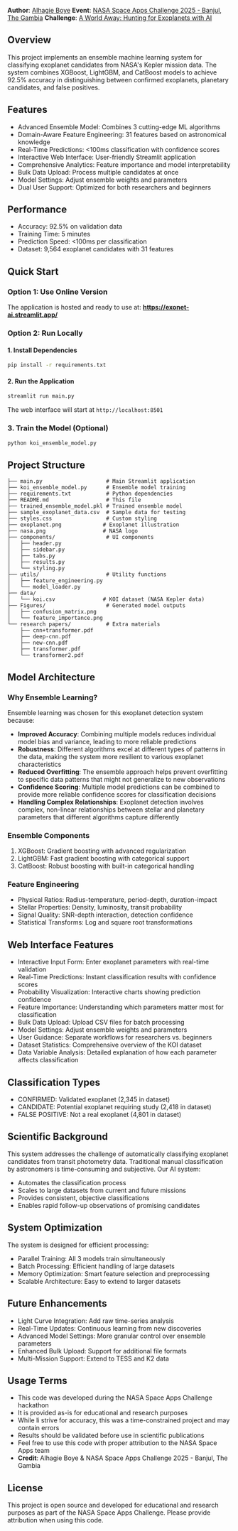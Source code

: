 
**Author**: [Alhagie Boye](https://www.linkedin.com/in/alhagie-a-boye-0568771aa/)
**Event**: [NASA Space Apps Challenge 2025 - Banjul, The Gambia](https://www.spaceappschallenge.org/2025/local-events/banjul/)
**Challenge**: [A World Away: Hunting for Exoplanets with AI](https://www.spaceappschallenge.org/2025/challenges/a-world-away-hunting-for-exoplanets-with-ai/)

## Overview

This project implements an ensemble machine learning system for classifying exoplanet candidates from NASA's Kepler mission data. The system combines XGBoost, LightGBM, and CatBoost models to achieve 92.5% accuracy in distinguishing between confirmed exoplanets, planetary candidates, and false positives.

## Features

- Advanced Ensemble Model: Combines 3 cutting-edge ML algorithms
- Domain-Aware Feature Engineering: 31 features based on astronomical knowledge
- Real-Time Predictions: <100ms classification with confidence scores
- Interactive Web Interface: User-friendly Streamlit application
- Comprehensive Analytics: Feature importance and model interpretability
- Bulk Data Upload: Process multiple candidates at once
- Model Settings: Adjust ensemble weights and parameters
- Dual User Support: Optimized for both researchers and beginners

## Performance

- Accuracy: 92.5% on validation data
- Training Time: 5 minutes
- Prediction Speed: <100ms per classification
- Dataset: 9,564 exoplanet candidates with 31 features

## Quick Start

### Option 1: Use Online Version
The application is hosted and ready to use at: **https://exonet-ai.streamlit.app/**

### Option 2: Run Locally

#### 1. Install Dependencies
```bash
pip install -r requirements.txt
```

#### 2. Run the Application
```bash
streamlit run main.py
```

The web interface will start at `http://localhost:8501`

### 3. Train the Model (Optional)
```bash
python koi_ensemble_model.py
```

## Project Structure

```
├── main.py                    # Main Streamlit application
├── koi_ensemble_model.py      # Ensemble model training
├── requirements.txt           # Python dependencies
├── README.md                  # This file
├── trained_ensemble_model.pkl # Trained ensemble model
├── sample_exoplanet_data.csv  # Sample data for testing
├── styles.css                 # Custom styling
├── exoplanet.png             # Exoplanet illustration
├── nasa.png                  # NASA logo
├── components/                # UI components
│   ├── header.py
│   ├── sidebar.py
│   ├── tabs.py
│   ├── results.py
│   └── styling.py
├── utils/                     # Utility functions
│   ├── feature_engineering.py
│   └── model_loader.py
├── data/
│   └── koi.csv               # KOI dataset (NASA Kepler data)
├── Figures/                   # Generated model outputs
│   ├── confusion_matrix.png
│   └── feature_importance.png
└── research papers/           # Extra materials
    ├── cnn+transformer.pdf
    ├── deep-cnn.pdf
    ├── new-cnn.pdf
    ├── transformer.pdf
    └── transformer2.pdf
```

## Model Architecture

### Why Ensemble Learning?

Ensemble learning was chosen for this exoplanet detection system because:

- **Improved Accuracy**: Combining multiple models reduces individual model bias and variance, leading to more reliable predictions
- **Robustness**: Different algorithms excel at different types of patterns in the data, making the system more resilient to various exoplanet characteristics
- **Reduced Overfitting**: The ensemble approach helps prevent overfitting to specific data patterns that might not generalize to new observations
- **Confidence Scoring**: Multiple model predictions can be combined to provide more reliable confidence scores for classification decisions
- **Handling Complex Relationships**: Exoplanet detection involves complex, non-linear relationships between stellar and planetary parameters that different algorithms capture differently

### Ensemble Components
1. XGBoost: Gradient boosting with advanced regularization
2. LightGBM: Fast gradient boosting with categorical support  
3. CatBoost: Robust boosting with built-in categorical handling

### Feature Engineering
- Physical Ratios: Radius-temperature, period-depth, duration-impact
- Stellar Properties: Density, luminosity, transit probability
- Signal Quality: SNR-depth interaction, detection confidence
- Statistical Transforms: Log and square root transformations

## Web Interface Features

- Interactive Input Form: Enter exoplanet parameters with real-time validation
- Real-Time Predictions: Instant classification results with confidence scores
- Probability Visualization: Interactive charts showing prediction confidence
- Feature Importance: Understanding which parameters matter most for classification
- Bulk Data Upload: Upload CSV files for batch processing
- Model Settings: Adjust ensemble weights and parameters
- User Guidance: Separate workflows for researchers vs. beginners
- Dataset Statistics: Comprehensive overview of the KOI dataset
- Data Variable Analysis: Detailed explanation of how each parameter affects classification

## Classification Types

- CONFIRMED: Validated exoplanet (2,345 in dataset)
- CANDIDATE: Potential exoplanet requiring study (2,418 in dataset)  
- FALSE POSITIVE: Not a real exoplanet (4,801 in dataset)

## Scientific Background

This system addresses the challenge of automatically classifying exoplanet candidates from transit photometry data. Traditional manual classification by astronomers is time-consuming and subjective. Our AI system:

- Automates the classification process
- Scales to large datasets from current and future missions
- Provides consistent, objective classifications
- Enables rapid follow-up observations of promising candidates

## System Optimization

The system is designed for efficient processing:

- Parallel Training: All 3 models train simultaneously
- Batch Processing: Efficient handling of large datasets
- Memory Optimization: Smart feature selection and preprocessing
- Scalable Architecture: Easy to extend to larger datasets

## Future Enhancements

- Light Curve Integration: Add raw time-series analysis
- Real-Time Updates: Continuous learning from new discoveries
- Advanced Model Settings: More granular control over ensemble parameters
- Enhanced Bulk Upload: Support for additional file formats
- Multi-Mission Support: Extend to TESS and K2 data

## Usage Terms

- This code was developed during the NASA Space Apps Challenge hackathon
- It is provided as-is for educational and research purposes
- While Ii strive for accuracy, this was a time-constrained project and may contain errors
- Results should be validated before use in scientific publications
- Feel free to use this code with proper attribution to the NASA Space Apps team
- **Credit**: Alhagie Boye & NASA Space Apps Challenge 2025 - Banjul, The Gambia

## License

This project is open source and developed for educational and research purposes as part of the NASA Space Apps Challenge. Please provide attribution when using this code.
